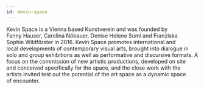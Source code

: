 ```yaml
---
id: kevin-space
---
```


Kevin Space is a Vienna based Kunstverein and was founded by Fanny Hauser, Carolina Nöbauer, Denise Helene Sumi and Franziska Sophie Wildförster in 2016. Kevin Space promotes international and local developments of contemporary visual arts, brought into dialogue in solo and group exhibitions as well as performative and discursive formats. A focus on the commission of new artistic productions, developed on site and conceived specifically for the space, and the close work with the artists invited test out the potential of the art space as a dynamic space of encounter.